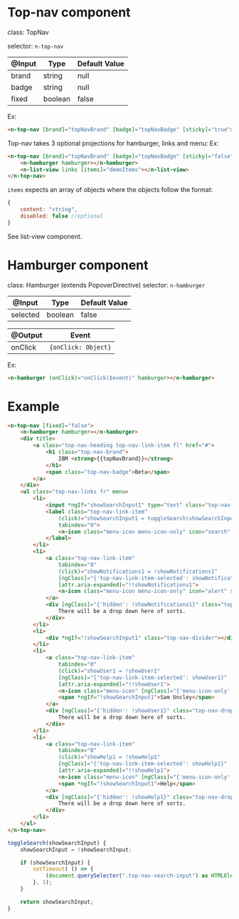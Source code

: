 # Top-nav component

class: TopNav

selector: `n-top-nav`

| @Input    | Type        | Default Value |
| --------- | ----------- | ------------- |
| brand     | string      | null          |
| badge     | string      | null          |
| fixed     | boolean     | false         |


Ex:
```html
<n-top-nav [brand]="topNavBrand" [badge]="topNavBadge" [sticky]="true"></n-top-nav>
```

Top-nav takes 3 optional projections for hamburger, links and menu:
Ex:
```html
<n-top-nav [brand]="topNavBrand" [badge]="topNavBadge" [sticky]="false">
	<n-hamburger hamburger></n-hamburger>
	<n-list-view links [items]="demoItems"></n-list-view>
</n-top-nav>
```

`items` expects an array of objects where the objects follow the format:
```javascript
{
	content: "string",
	disabled: false //optional
}
```

See list-view component.

# Hamburger component

class: Hamburger (extends PopoverDirective)
selector: `n-hamburger`

| @Input    | Type        | Default Value |
| --------- | ----------- | ------------- |
| selected  | boolean     | false         |

| @Output | Event               |
| ------- | ------------------- |
| onClick | `{onClick: Object}` |


Ex:
```html
<n-hamburger (onClick)="onClick($event)" hamburger></n-hamburger>
```

# Example

```html
<n-top-nav [fixed]="false">
	<n-hamburger hamburger></n-hamburger>
	<div title>
		<a class="top-nav-heading top-nav-link-item fl" href="#">
			<h1 class="top-nav-brand">
				IBM <strong>{{topNavBrand}}</strong>
			</h1>
			<span class="top-nav-badge">Beta</span>
		</a>
	</div>
	<ul class="top-nav-links fr" menu>
		<li>
			<input *ngIf="showSearchInput1" type="text" class="top-nav-search-input">
			<label class="top-nav-link-item"
				(click)="showSearchInput1 = toggleSearch(showSearchInput1)"
				tabindex="0">
				<n-icon class="menu-icon menu-icon-only" icon="search" size="sm"></n-icon>
			</label>
		</li>
		<li>
			<a class="top-nav-link-item"
				tabindex="0"
				(click)="showNotifications1 = !showNotifications1"
				[ngClass]="{'top-nav-link-item-selected': showNotifications1}"
				[attr.aria-expanded]="!!showNotifications1">
				<n-icon class="menu-icon menu-icon-only" icon="alert" size="sm"></n-icon>
			</a>
			<div [ngClass]="{'hidden': !showNotifications1}" class="top-nav-dropdown">
				There will be a drop down here of sorts.
			</div>
		</li>
		<li>
			<div *ngIf="!showSearchInput1" class="top-nav-divider"></div>
		</li>
		<li>
			<a class="top-nav-link-item"
				tabindex="0"
				(click)="showUser1 = !showUser1"
				[ngClass]="{'top-nav-link-item-selected': showUser1}"
				[attr.aria-expanded]="!!showUser1">
				<n-icon class="menu-icon" [ngClass]="{'menu-icon-only': showSearchInput1}" icon="profile" size="sm"></n-icon>
				<span *ngIf="!showSearchInput1">Sam Uncley</span>
			</a>
			<div [ngClass]="{'hidden': !showUser1}" class="top-nav-dropdown">
				There will be a drop down here of sorts.
			</div>
		</li>
		<li>
			<a class="top-nav-link-item"
				tabindex="0"
				(click)="showHelp1 = !showHelp1"
				[ngClass]="{'top-nav-link-item-selected': showHelp1}"
				[attr.aria-expanded]="!!showHelp1">
				<n-icon class="menu-icon" [ngClass]="{'menu-icon-only': showSearchInput1}" icon="help" size="sm"></n-icon>
				<span *ngIf="!showSearchInput1">Help</span>
			</a>
			<div [ngClass]="{'hidden': !showHelp1}" class="top-nav-dropdown">
				There will be a drop down here of sorts.
			</div>
		</li>
	</ul>
</n-top-nav>
```

```typescript
toggleSearch(showSearchInput) {
	showSearchInput = !showSearchInput;

	if (showSearchInput) {
		setTimeout( () => {
			(document.querySelector(".top-nav-search-input") as HTMLElement).focus();
		}, 1);
	}

	return showSearchInput;
}
```
